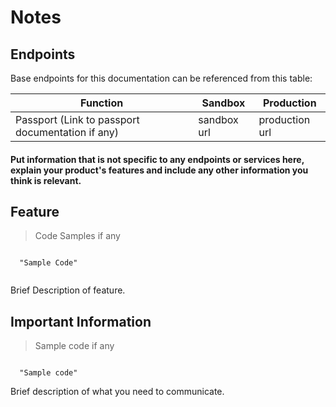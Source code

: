 
# Notes 

## Endpoints

Base endpoints for this documentation can be referenced from this table:

|Function|Sandbox|Production|
-------- | ----- | -------- |
|Passport (Link to passport documentation if any)|sandbox url|production url|


#### **Put information that is not specific to any endpoints or services here, explain your product's features and include any other information you think is relevant.**

## Feature

> Code Samples if any

```Language name
  
  "Sample Code"
  
```

Brief Description of feature.


## Important Information

> Sample code if any

```Language name
	
  "Sample code"

```
Brief description of what you need to communicate.





